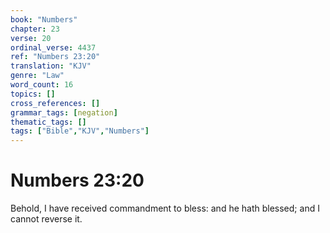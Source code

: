 ```yaml
---
book: "Numbers"
chapter: 23
verse: 20
ordinal_verse: 4437
ref: "Numbers 23:20"
translation: "KJV"
genre: "Law"
word_count: 16
topics: []
cross_references: []
grammar_tags: [negation]
thematic_tags: []
tags: ["Bible","KJV","Numbers"]
---
```


# Numbers 23:20

Behold, I have received commandment to bless: and he hath blessed; and I cannot reverse it.
